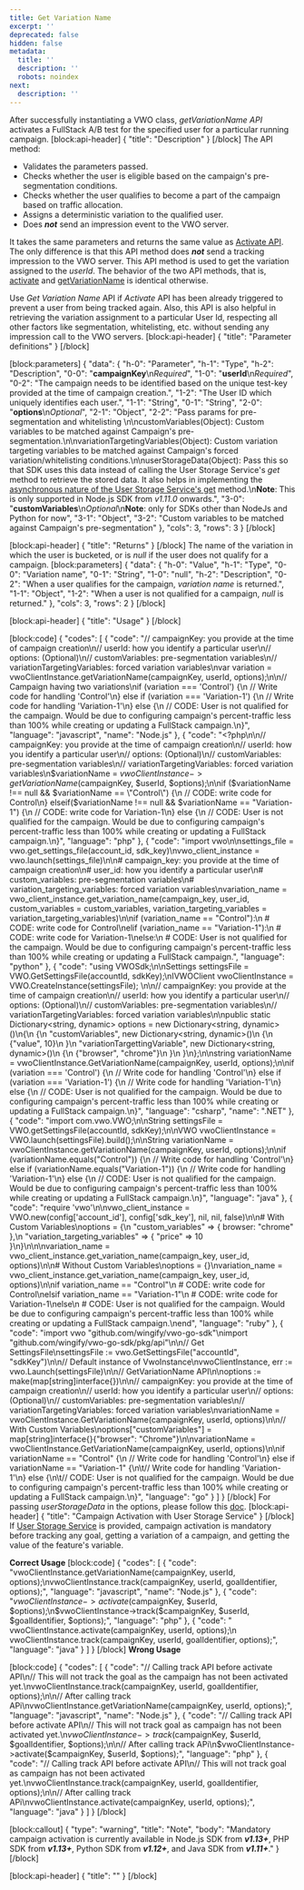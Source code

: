 ```yaml
---
title: Get Variation Name
excerpt: ''
deprecated: false
hidden: false
metadata:
  title: ''
  description: ''
  robots: noindex
next:
  description: ''
---
```

After successfully instantiating a VWO class, *getVariationName API* activates a FullStack A/B test for the specified user for a particular running campaign.
[block:api-header]
{
  "title": "Description"
}
[/block]
The API method:
  * Validates the parameters passed.
  * Checks whether the user is eligible based on the campaign's pre-segmentation conditions.
  * Checks whether the user qualifies to become a part of the campaign based on traffic allocation.
  * Assigns a deterministic variation to the qualified user.
  * Does ***not*** send an impression event to the VWO server.

It takes the same parameters and returns the same value as [Activate API](https://developers.vwo.com/reference#fullstack-sdk-activate). The only difference is that this API method does ***not*** send a tracking impression to the VWO server. This API method is used to get the variation assigned to the *userId*.
The behavior of the two API methods, that is, [activate](https://developers.vwo.com/reference#fullstack-sdk-activate) and [getVariationName](https://developers.vwo.com/reference#fullstack-sdk-get-variation) is identical otherwise.

Use *Get Variation Name* API if *Activate* API has been already triggered to prevent a user from being tracked again. Also, this API is also helpful in retrieving the variation assignment to a particular User Id, respecting all other factors like segmentation, whitelisting, etc. without sending any impression call to the VWO servers.
[block:api-header]
{
  "title": "Parameter definitions"
}
[/block]

[block:parameters]
{
  "data": {
    "h-0": "Parameter",
    "h-1": "Type",
    "h-2": "Description",
    "0-0": "**campaignKey**\n*Required*",
    "1-0": "**userId**\n*Required*",
    "0-2": "The campaign needs to be identified based on the unique test-key provided at the time of campaign creation.",
    "1-2": "The User ID which uniquely identifies each user.",
    "1-1": "String",
    "0-1": "String",
    "2-0": "**options**\n*Optional*",
    "2-1": "Object",
    "2-2": "Pass params for pre-segmentation and whitelisting \n\ncustomVariables(Object): Custom variables to be matched  against Campaign's pre-segmentation.\n\nvariationTargetingVariables(Object): Custom variation targeting variables to be matched  against Campaign's forced variation/whitelisting conditions.\n\nuserStorageData(Object): Pass this so that SDK uses this data instead of calling the User Storage Service's *get* method to retrieve the stored data. It also helps in implementing the [asynchronous nature of the User Storage Service's get](https://developers.vwo.com/reference#fullstack-is-user-storage-service-synchronous-or-asynchronous) method.\n**Note**: This is only supported in Node.js SDK from *v1.11.0* onwards.",
    "3-0": "**customVariables**\n*Optional*\n**Note**: only for SDKs other than NodeJs and Python for now",
    "3-1": "Object",
    "3-2": "Custom variables to be matched against Campaign's pre-segmentation"
  },
  "cols": 3,
  "rows": 3
}
[/block]

[block:api-header]
{
  "title": "Returns"
}
[/block]
The name of the variation in which the user is bucketed, or is *null* if the user does not qualify for a campaign.
[block:parameters]
{
  "data": {
    "h-0": "Value",
    "h-1": "Type",
    "0-0": "Variation name",
    "0-1": "String",
    "1-0": "null",
    "h-2": "Description",
    "0-2": "When a user qualifies for the campaign, *variation name* is returned.",
    "1-1": "Object",
    "1-2": "When a user is not qualified for a campaign, *null* is returned."
  },
  "cols": 3,
  "rows": 2
}
[/block]

[block:api-header]
{
  "title": "Usage"
}
[/block]

[block:code]
{
  "codes": [
    {
      "code": "// campaignKey: you provide at the time of campaign creation\n// userId: how you identify a particular user\n// options: (Optional)\n//   customVariables: pre-segmentation variables\n//   variationTargetingVariables: forced variation variables\nvar variation = vwoClientInstance.getVariationName(campaignKey, userId, options);\n\n// Campaign having two variations\nif (variation === 'Control') {\n  // Write code for handling 'Control'\n} else if (variation === 'Variation-1') {\n  // Write code for handling 'Variation-1'\n} else {\n  // CODE: User is not qualified for the campaign. Would be due to configuring campaign's percent-traffic less than 100% while creating or updating a FullStack campaign.\n}",
      "language": "javascript",
      "name": "Node.js"
    },
    {
      "code": "<?php\n\n// campaignKey: you provide at the time of campaign creation\n// userId: how you identify a particular user\n// options: (Optional)\n//   customVariables: pre-segmentation variables\n//   variationTargetingVariables: forced variation variables\n$variationName = $vwoClientInstance->getVariationName($campaignKey, $userId, $options);\n\nif ($variationName !== null && $variationName == \"Control\") {\n  // CODE: write code for Control\n} elseif($variationName !== null && $variationName == \"Variation-1\") {\n  // CODE: write code for Variation-1\n} else {\n  // CODE: User is not qualified for the campaign. Would be due to configuring campaign's percent-traffic less than 100% while creating or updating a FullStack campaign.\n}",
      "language": "php"
    },
    {
      "code": "import vwo\n\nsettings_file = vwo.get_settings_file(account_id, sdk_key)\nvwo_client_instance = vwo.launch(settings_file)\n\n# campaign_key: you provide at the time of campaign creation\n# user_id: how you identify a particular user\n# custom_variables: pre-segmentation variables\n# variation_targeting_variables: forced variation variables\nvariation_name = vwo_client_instance.get_variation_name(campaign_key, user_id, custom_variables = custom_variables, variation_targeting_variables = variation_targeting_variables)\n\nif (variation_name == \"Control\"):\n  # CODE: write code for Control\nelif (variation_name == \"Variation-1\"):\n  # CODE: write code for Variation-1\nelse:\n  # CODE: User is not qualified for the campaign. Would be due to configuring campaign's percent-traffic less than 100% while creating or updating a FullStack campaign.",
      "language": "python"
    },
    {
      "code": "using VWOSdk;\n\nSettings settingsFile = VWO.GetSettingsFile(accountId, sdkKey);\nIVWOClient vwoClientInstance = VWO.CreateInstance(settingsFile);  \n\n// campaignKey: you provide at the time of campaign creation\n// userId: how you identify a particular user\n// options: (Optional)\n//   customVariables: pre-segmentation variables\n//   variationTargetingVariables: forced variation variables\n\npublic static Dictionary<string, dynamic> options = new Dictionary<string, dynamic>()\n{\n    {\n        \"customVariables\", new Dictionary<string, dynamic>()\n        {\n            {\"value\", 10}\n        }\n        \"variationTargettingVariable\", new Dictionary<string, dynamic>()\n        {\n            {\"browser\", \"chrome\"}\n        }\n    }\n};\n\nstring variationName = vwoClientInstance.GetVariationName(campaignKey, userId, options);\n\nif (variation === 'Control') {\n  // Write code for handling 'Control'\n} else if (variation === 'Variation-1') {\n  // Write code for handling 'Variation-1'\n} else {\n  // CODE: User is not qualified for the campaign. Would be due to configuring campaign's percent-traffic less than 100% while creating or updating a FullStack campaign.\n}",
      "language": "csharp",
      "name": ".NET"
    },
    {
      "code": "import com.vwo.VWO;\n\nString settingsFile = VWO.getSettingsFile(accountId, sdkKey);\n\nVWO vwoClientInstance = VWO.launch(settingsFile).build();\n\nString variationName = vwoClientInstance.getVariationName(campaignKey, userId, options);\n\nif (variationName.equals(\"Control\")) {\n  // Write code for handling 'Control'\n} else if (variationName.equals(\"Variation-1\")) {\n  // Write code for handling 'Variation-1'\n} else {\n  // CODE: User is not qualified for the campaign. Would be due to configuring campaign's percent-traffic less than 100% while creating or updating a FullStack campaign.\n}",
      "language": "java"
    },
    {
      "code": "require 'vwo'\n\nvwo_client_instance = VWO.new(config['account_id'], config['sdk_key'], nil, nil, false)\n\n# With Custom Variables\noptions = {\n  \"custom_variables\" => { browser: \"chrome\" },\n  \"variation_targeting_variables\" => { \"price\" => 10  }\n}\n\n\nvariation_name = vwo_client_instance.get_variation_name(campaign_key, user_id, options)\n\n# Without Custom Variables\noptions = {}\nvariation_name = vwo_client_instance.get_variation_name(campaign_key, user_id, options)\n\nif variation_name == \"Control\"\n  # CODE: write code for Control\nelsif variation_name == \"Variation-1\"\n  # CODE: write code for Variation-1\nelse\n  # CODE: User is not qualified for the campaign. Would be due to configuring campaign's percent-traffic less than 100% while creating or updating a FullStack campaign.\nend",
      "language": "ruby"
    },
    {
      "code": "import vwo \"github.com/wingify/vwo-go-sdk\"\nimport \"github.com/wingify/vwo-go-sdk/pkg/api\"\n\n// Get SettingsFile\nsettingsFile := vwo.GetSettingsFile(\"accountId\", \"sdkKey\")\n\n// Default instance of VwoInstance\nvwoClientInstance, err := vwo.Launch(settingsFile)\n\n// GetVariationName API\n\noptions := make(map[string]interface{})\n\n// campaignKey: you provide at the time of campaign creation\n// userId: how you identify a particular user\n// options: (Optional)\n//   customVariables: pre-segmentation variables\n//   variationTargetingVariables: forced variation variables\nvariationName = vwoClientInstance.GetVariationName(campaignKey, userId, options)\n\n// With Custom Variables\noptions[\"customVariables\"] = map[string]interface{}{\"browser\": \"Chrome\"}\n\nvariationName = vwoClientInstance.GetVariationName(campaignKey, userId, options)\n\nif variationName == \"Control\" {\n  // Write code for handling 'Control'\n} else if variationName == \"Variation-1\" {\n\t// Write code for handling 'Variation-1'\n} else {\n\t// CODE: User is not qualified for the campaign. Would be due to configuring campaign's percent-traffic less than 100% while creating or updating a FullStack campaign.\n}",
      "language": "go"
    }
  ]
}
[/block]
For passing *userStorageData* in the options, please follow this [doc](https://developers.vwo.com/reference#fullstack-is-user-storage-service-synchronous-or-asynchronous).
[block:api-header]
{
  "title": "Campaign Activation with User Storage Service"
}
[/block]
If [User Storage Service](https://developers.vwo.com/reference#fullstack-sdk-customization-implement-a-user-storage-service) is provided, campaign activation is mandatory before tracking any goal, getting a variation of a campaign, and getting the value of the feature's variable.

**Correct Usage**
[block:code]
{
  "codes": [
    {
      "code": "vwoClientInstance.getVariationName(campaignKey, userId, options);\nvwoClientInstance.track(campaignKey, userId, goalIdentifier, options);",
      "language": "javascript",
      "name": "Node.js"
    },
    {
      "code": "$vwoClientInstance->activate($campaignKey, $userId, $options);\n$vwoClientInstance->track($campaignKey, $userId, $goalIdentifier, $options);",
      "language": "php"
    },
    {
      "code": " vwoClientInstance.activate(campaignKey, userId, options);\n vwoClientInstance.track(campaignKey, userId, goalIdentifier, options);",
      "language": "java"
    }
  ]
}
[/block]
**Wrong Usage**

[block:code]
{
  "codes": [
    {
      "code": "// Calling track API before activate API\n// This will not track the goal as the campaign has not been activated yet.\nvwoClientInstance.track(campaignKey, userId, goalIdentifier, options);\n\n// After calling track APi\nvwoClientInstance.getVariationName(campaignKey, userId, options);",
      "language": "javascript",
      "name": "Node.js"
    },
    {
      "code": "// Calling track API before activate API\n// This will not track goal as campaign has not been activated yet.\n$vwoClientInstance->track($campaignKey, $userId, $goalIdentifier, $options);\n\n// After calling track APi\n$vwoClientInstance->activate($campaignKey, $userId, $options);",
      "language": "php"
    },
    {
      "code": "// Calling track API before activate API\n// This will not track goal as campaign has not been activated yet.\nvwoClientInstance.track(campaignKey, userId, goalIdentifier, options);\n\n// After calling track APi\nvwoClientInstance.activate(campaignKey, userId, options);",
      "language": "java"
    }
  ]
}
[/block]

[block:callout]
{
  "type": "warning",
  "title": "Note",
  "body": "Mandatory campaign activation is currently available in Node.js SDK from ***v1.13+***, PHP SDK from ***v1.13+***, Python SDK from ***v1.12+***, and Java SDK from ***v1.11+***."
}
[/block]

[block:api-header]
{
  "title": ""
}
[/block]